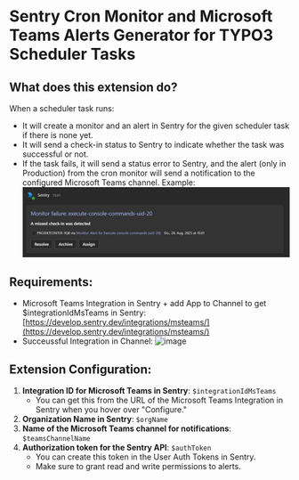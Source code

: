 # Sentry Cron Monitor and Microsoft Teams Alerts Generator for TYPO3 Scheduler Tasks

## What does this extension do?
When a scheduler task runs:
- It will create a monitor and an alert in Sentry for the given scheduler task if there is none yet.
- It will send a check-in status to Sentry to indicate whether the task was successful or not.
- If the task fails, it will send a status error to Sentry, and the alert (only in Production) from the cron monitor will send a notification to the configured Microsoft Teams channel. Example:
![img_1.png](img_1.png)
## Requirements:
- Microsoft Teams Integration in Sentry + add App to Channel to get $integrationIdMsTeams in Sentry: [https://develop.sentry.dev/integrations/msteams/](https://develop.sentry.dev/integrations/msteams/)
- Succeussful Integration in Channel:
  <img width="1273" height="1042" alt="image" src="https://github.com/user-attachments/assets/b32d39f9-f266-4911-9add-7c07f53616a8" />

## Extension Configuration:
1. **Integration ID for Microsoft Teams in Sentry**: `$integrationIdMsTeams`
   - You can get this from the URL of the Microsoft Teams Integration in Sentry when you hover over "Configure."
2. **Organization Name in Sentry**: `$orgName`
3. **Name of the Microsoft Teams channel for notifications**: `$teamsChannelName`
4. **Authorization token for the Sentry API**: `$authToken`
   - You can create this token in the User Auth Tokens in Sentry.
   - Make sure to grant read and write permissions to alerts.


